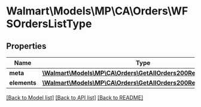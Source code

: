 # Walmart\Models\MP\CA\Orders\WFSOrdersListType

## Properties

Name | Type | Description | Notes
------------ | ------------- | ------------- | -------------
**meta** | [**\Walmart\Models\MP\CA\Orders\GetAllOrders200ResponseMeta**](GetAllOrders200ResponseMeta.md) |  |
**elements** | [**\Walmart\Models\MP\CA\Orders\GetAllOrders200ResponseElements**](GetAllOrders200ResponseElements.md) |  |


[[Back to Model list]](./) [[Back to API list]](../../../../../README.md#supported-apis) [[Back to README]](../../../../../README.md)
